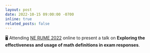 ```yaml
---
layout: post
date: 2022-10-15 09:00:00 -0700
inline: true
related_posts: false
---
```


:desktop_computer: Attending [NE RUME 2022](https://sites.google.com/view/pcrg/events/nerume/6th-ne-rume-conference) online to present a talk on **Exploring the effectiveness and usage of math definitions in exam responses**.

